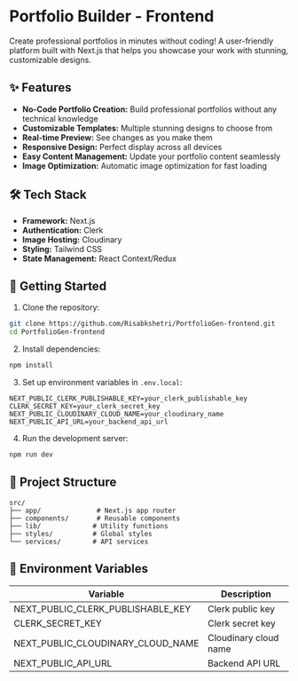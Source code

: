 # Portfolio Builder - Frontend

Create professional portfolios in minutes without coding! A user-friendly platform built with Next.js that helps you showcase your work with stunning, customizable designs.

## ✨ Features

- **No-Code Portfolio Creation:** Build professional portfolios without any technical knowledge
- **Customizable Templates:** Multiple stunning designs to choose from
- **Real-time Preview:** See changes as you make them
- **Responsive Design:** Perfect display across all devices
- **Easy Content Management:** Update your portfolio content seamlessly
- **Image Optimization:** Automatic image optimization for fast loading

## 🛠️ Tech Stack

- **Framework:** Next.js
- **Authentication:** Clerk
- **Image Hosting:** Cloudinary
- **Styling:** Tailwind CSS
- **State Management:** React Context/Redux

## 🚀 Getting Started

1. Clone the repository:
```bash
git clone https://github.com/Risabkshetri/PortfolioGen-frontend.git
cd PortfolioGen-frontend
```

2. Install dependencies:
```bash
npm install
```

3. Set up environment variables in `.env.local`:
```env
NEXT_PUBLIC_CLERK_PUBLISHABLE_KEY=your_clerk_publishable_key
CLERK_SECRET_KEY=your_clerk_secret_key
NEXT_PUBLIC_CLOUDINARY_CLOUD_NAME=your_cloudinary_name
NEXT_PUBLIC_API_URL=your_backend_api_url
```

4. Run the development server:
```bash
npm run dev
```

## 📁 Project Structure

```
src/
├── app/              # Next.js app router
├── components/       # Reusable components
├── lib/             # Utility functions
├── styles/          # Global styles
└── services/        # API services
```

## 🔐 Environment Variables

| Variable | Description |
|----------|-------------|
| NEXT_PUBLIC_CLERK_PUBLISHABLE_KEY | Clerk public key |
| CLERK_SECRET_KEY | Clerk secret key |
| NEXT_PUBLIC_CLOUDINARY_CLOUD_NAME | Cloudinary cloud name |
| NEXT_PUBLIC_API_URL | Backend API URL |

